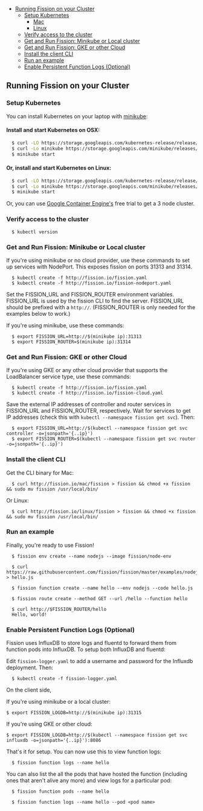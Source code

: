   * [Running Fission on your Cluster](#running-fission-on-your-cluster)
     * [Setup Kubernetes](#setup-kubernetes)
        * [Mac](#install-and-start-kubernetes-on-osx)
        * [Linux](#or-install-and-start-kubernetes-on-linux)
     * [Verify access to the cluster](#verify-access-to-the-cluster)
     * [Get and Run Fission: Minikube or Local cluster](#get-and-run-fission-minikube-or-local-cluster)
     * [Get and Run Fission: GKE or other Cloud](#get-and-run-fission-gke-or-other-cloud)
     * [Install the client CLI](#install-the-client-cli)
     * [Run an example](#run-an-example)
     * [Enable Persistent Function Logs (Optional)](#enable-persistent-function-logs)

## Running Fission on your Cluster

### Setup Kubernetes

You can install Kubernetes on your laptop with [minikube](https://github.com/kubernetes/minikube):

#### Install and start Kubernetes on OSX:
```bash
  $ curl -LO https://storage.googleapis.com/kubernetes-release/release/$(curl -s https://storage.googleapis.com/kubernetes-release/release/stable.txt)/bin/darwin/amd64/kubectl && chmod +x kubectl && sudo mv kubectl /usr/local/bin
  $ curl -Lo minikube https://storage.googleapis.com/minikube/releases/v0.16.0/minikube-darwin-amd64 && chmod +x minikube && sudo mv minikube /usr/local/bin/
  $ minikube start
```

#### Or, install and start Kubernetes on Linux:
```bash
  $ curl -LO https://storage.googleapis.com/kubernetes-release/release/$(curl -s https://storage.googleapis.com/kubernetes-release/release/stable.txt)/bin/linux/amd64/kubectl && chmod +x kubectl && sudo mv kubectl /usr/local/bin
  $ curl -Lo minikube https://storage.googleapis.com/minikube/releases/v0.16.0/minikube-linux-amd64 && chmod +x minikube && sudo mv minikube /usr/local/bin/
  $ minikube start
```

Or, you can use [Google Container Engine's](https://cloud.google.com/container-engine/) free trial to get a 3 node cluster.

### Verify access to the cluster

```
  $ kubectl version
```

### Get and Run Fission: Minikube or Local cluster

If you're using minikube or no cloud provider, use these commands to
set up services with NodePort.  This exposes fission on ports 31313
and 31314.

```
  $ kubectl create -f http://fission.io/fission.yaml
  $ kubectl create -f http://fission.io/fission-nodeport.yaml
```

Set the FISSION_URL and FISSION_ROUTER environment variables.
FISSION_URL is used by the fission CLI to find the server.
FISSION_URL should be prefixed with a `http://`.  (FISSION_ROUTER is
only needed for the examples below to work.)

If you're using minikube, use these commands:

```
  $ export FISSION_URL=http://$(minikube ip):31313
  $ export FISSION_ROUTER=$(minikube ip):31314
```


### Get and Run Fission: GKE or other Cloud

If you're using GKE or any other cloud provider that supports the
LoadBalancer service type, use these commands:

```
  $ kubectl create -f http://fission.io/fission.yaml
  $ kubectl create -f http://fission.io/fission-cloud.yaml
```

Save the external IP addresses of controller and router services in
FISSION_URL and FISSION_ROUTER, respectively.  Wait for services to
get IP addresses (check this with ```kubectl --namespace fission get
svc```).  Then:

```
  $ export FISSION_URL=http://$(kubectl --namespace fission get svc controller -o=jsonpath='{..ip}')
  $ export FISSION_ROUTER=$(kubectl --namespace fission get svc router -o=jsonpath='{..ip}')
```

### Install the client CLI

Get the CLI binary for Mac:

```
  $ curl http://fission.io/mac/fission > fission && chmod +x fission && sudo mv fission /usr/local/bin/
```

Or Linux:

```
  $ curl http://fission.io/linux/fission > fission && chmod +x fission && sudo mv fission /usr/local/bin/
```

### Run an example

Finally, you're ready to use Fission!

```
  $ fission env create --name nodejs --image fission/node-env

  $ curl https://raw.githubusercontent.com/fission/fission/master/examples/nodejs/hello.js > hello.js

  $ fission function create --name hello --env nodejs --code hello.js
  
  $ fission route create --method GET --url /hello --function hello
  
  $ curl http://$FISSION_ROUTER/hello
  Hello, world!
```


### Enable Persistent Function Logs (Optional)

Fission uses InfluxDB to store logs and fluentd to forward them from
function pods into InfluxDB.  To setup both InfluxDB and fluentd:

Edit `fission-logger.yaml` to add a username and password for the
Influxdb deployment.  Then:

```
  $ kubectl create -f fission-logger.yaml
```

On the client side,

If you're using minikube or a local cluster:

```
$ export FISSION_LOGDB=http://$(minikube ip):31315
```

If you're using GKE or other cloud:

```
$ export FISSION_LOGDB=http://$(kubectl --namespace fission get svc influxdb -o=jsonpath='{..ip}'):8086
```

That's it for setup.  You can now use this to view function logs:

```
  $ fission function logs --name hello
```

You can also list the all the pods that have hosted the function
(including ones that aren't alive any more) and view logs for a
particular pod:

```
  $ fission function pods --name hello

  $ fission function logs --name hello --pod <pod name>
```
